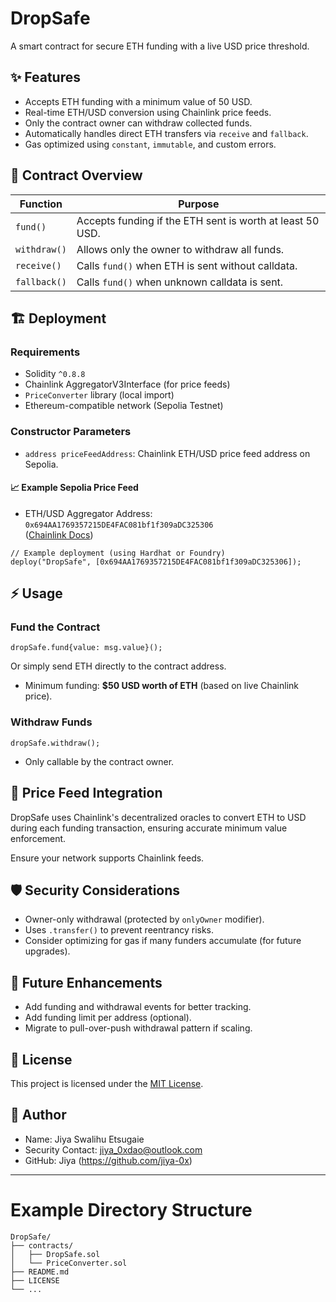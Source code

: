 # DropSafe

A smart contract for secure ETH funding with a live USD price threshold.

## ✨ Features

- Accepts ETH funding with a minimum value of 50 USD.
- Real-time ETH/USD conversion using Chainlink price feeds.
- Only the contract owner can withdraw collected funds.
- Automatically handles direct ETH transfers via `receive` and `fallback`.
- Gas optimized using `constant`, `immutable`, and custom errors.

## 📜 Contract Overview

| Function     | Purpose                                                   |
| ------------ | --------------------------------------------------------- |
| `fund()`     | Accepts funding if the ETH sent is worth at least 50 USD. |
| `withdraw()` | Allows only the owner to withdraw all funds.              |
| `receive()`  | Calls `fund()` when ETH is sent without calldata.         |
| `fallback()` | Calls `fund()` when unknown calldata is sent.             |

## 🏗️ Deployment

### Requirements

- Solidity `^0.8.8`
- Chainlink AggregatorV3Interface (for price feeds)
- `PriceConverter` library (local import)
- Ethereum-compatible network (Sepolia Testnet)

### Constructor Parameters

- `address priceFeedAddress`: Chainlink ETH/USD price feed address on Sepolia.

#### 📈 Example Sepolia Price Feed

- ETH/USD Aggregator Address:  
  `0x694AA1769357215DE4FAC081bf1f309aDC325306`  
  ([Chainlink Docs](https://docs.chain.link/data-feeds/price-feeds/addresses#sepolia-ethereum-testnet))

```solidity
// Example deployment (using Hardhat or Foundry)
deploy("DropSafe", [0x694AA1769357215DE4FAC081bf1f309aDC325306]);
```

## ⚡ Usage

### Fund the Contract

```solidity
dropSafe.fund{value: msg.value}();
```

Or simply send ETH directly to the contract address.

- Minimum funding: **$50 USD worth of ETH** (based on live Chainlink price).

### Withdraw Funds

```solidity
dropSafe.withdraw();
```

- Only callable by the contract owner.

## 🧩 Price Feed Integration

DropSafe uses Chainlink's decentralized oracles to convert ETH to USD during each funding transaction, ensuring accurate minimum value enforcement.

Ensure your network supports Chainlink feeds.

## 🛡️ Security Considerations

- Owner-only withdrawal (protected by `onlyOwner` modifier).
- Uses `.transfer()` to prevent reentrancy risks.
- Consider optimizing for gas if many funders accumulate (for future upgrades).

## 📢 Future Enhancements

- Add funding and withdrawal events for better tracking.
- Add funding limit per address (optional).
- Migrate to pull-over-push withdrawal pattern if scaling.

## 📃 License

This project is licensed under the [MIT License](LICENSE).

## 👤 Author

- Name: Jiya Swalihu Etsugaie
- Security Contact: jiya_0xdao@outlook.com
- GitHub: Jiya (https://github.com/jiya-0x)

---

# Example Directory Structure

```
DropSafe/
├── contracts/
│   ├── DropSafe.sol
│   └── PriceConverter.sol
├── README.md
├── LICENSE
└── ...
```
